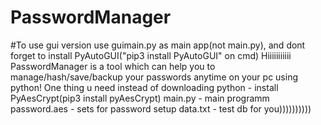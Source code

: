 # PasswordManager
#To use gui version use guimain.py as main app(not main.py), and dont forget to install PyAutoGUI("pip3 install PyAutoGUI" on cmd)
Hiiiiiiiiiii
PasswordManager is a tool which can help you to manage/hash/save/backup your passwords anytime on your pc using python!
One thing u need instead of downloading python - install PyAesCrypt(pip3 install pyAesCrypt)
main.py - main programm
password.aes - sets for password setup
data.txt - test db for you))))))))))
